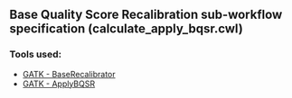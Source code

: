 ## Base Quality Score Recalibration sub-workflow specification (calculate_apply_bqsr.cwl)

### Tools used:

* [GATK - BaseRecalibrator](https://msk-access.gitbook.io/command-line-tools-cwl/gatk/gatk_baserecalibrator_4.1.2.0)
* [GATK - ApplyBQSR](https://msk-access.gitbook.io/command-line-tools-cwl/gatk/gatk_applybqsr_4.1.2.0)
